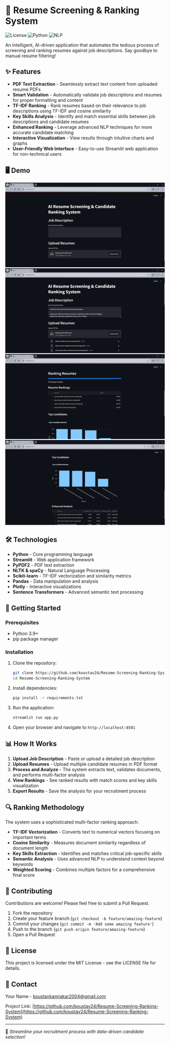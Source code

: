 # 🚀 Resume Screening & Ranking System

![License](https://img.shields.io/badge/license-MIT-blue.svg)
![Python](https://img.shields.io/badge/python-3.9-green.svg)
![NLP](https://img.shields.io/badge/NLP-powered-orange.svg)

An intelligent, AI-driven application that automates the tedious process of screening and ranking resumes against job descriptions. Say goodbye to manual resume filtering!

## ✨ Features

- **PDF Text Extraction** - Seamlessly extract text content from uploaded resume PDFs
- **Smart Validation** - Automatically validate job descriptions and resumes for proper formatting and content
- **TF-IDF Ranking** - Rank resumes based on their relevance to job descriptions using TF-IDF and cosine similarity
- **Key Skills Analysis** - Identify and match essential skills between job descriptions and candidate resumes
- **Enhanced Ranking** - Leverage advanced NLP techniques for more accurate candidate matching
- **Interactive Visualization** - View results through intuitive charts and graphs
- **User-Friendly Web Interface** - Easy-to-use Streamlit web application for non-technical users

## 🖥️ Demo

<!-- Replace with actual screenshot when available -->
![Resume Ranking Demo](https://raw.githubusercontent.com/koustav24/Resume-Screening-Ranking-System/main/Screenshots/Home-Page.png)
![Resume Ranking Demo](https://raw.githubusercontent.com/koustav24/Resume-Screening-Ranking-System/main/Screenshots/Data-Input.png)
![Resume Ranking Demo](https://raw.githubusercontent.com/koustav24/Resume-Screening-Ranking-System/main/Screenshots/Data-Output.png)
![Resume Ranking Demo](https://raw.githubusercontent.com/koustav24/Resume-Screening-Ranking-System/main/Screenshots/Data-Output(2).png)
## 🛠️ Technologies

- **Python** - Core programming language
- **Streamlit** - Web application framework
- **PyPDF2** - PDF text extraction
- **NLTK & spaCy** - Natural Language Processing
- **Scikit-learn** - TF-IDF vectorization and similarity metrics
- **Pandas** - Data manipulation and analysis
- **Plotly** - Interactive visualizations
- **Sentence Transformers** - Advanced semantic text processing

## 🚀 Getting Started

### Prerequisites

- Python 3.9+
- pip package manager

### Installation

1. Clone the repository:
   ```bash
   git clone https://github.com/koustav24/Resume-Screening-Ranking-System.git
   cd Resume-Screening-Ranking-System
   ```

2. Install dependencies:
   ```bash
   pip install -r requirements.txt
   ```

3. Run the application:
   ```bash
   streamlit run app.py
   ```

4. Open your browser and navigate to `http://localhost:8501`

## 📊 How It Works

1. **Upload Job Description** - Paste or upload a detailed job description
2. **Upload Resumes** - Upload multiple candidate resumes in PDF format
3. **Process and Analyze** - The system extracts text, validates documents, and performs multi-factor analysis
4. **View Rankings** - See ranked results with match scores and key skills visualization
5. **Export Results** - Save the analysis for your recruitment process

## 🔍 Ranking Methodology

The system uses a sophisticated multi-factor ranking approach:

- **TF-IDF Vectorization** - Converts text to numerical vectors focusing on important terms
- **Cosine Similarity** - Measures document similarity regardless of document length
- **Key Skills Extraction** - Identifies and matches critical job-specific skills
- **Semantic Analysis** - Uses advanced NLP to understand context beyond keywords
- **Weighted Scoring** - Combines multiple factors for a comprehensive final score

## 🤝 Contributing

Contributions are welcome! Please feel free to submit a Pull Request.

1. Fork the repository
2. Create your feature branch (`git checkout -b feature/amazing-feature`)
3. Commit your changes (`git commit -m 'Add some amazing feature'`)
4. Push to the branch (`git push origin feature/amazing-feature`)
5. Open a Pull Request

## 📝 License

This project is licensed under the MIT License - see the LICENSE file for details.

## 📧 Contact

Your Name - koustavkamrakar2004@gmail.com

Project Link: [https://github.com/koustav24/Resume-Screening-Ranking-System](https://github.com/koustav24/Resume-Screening-Ranking-System)

---

💼 *Streamline your recruitment process with data-driven candidate selection!*
